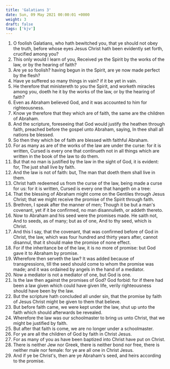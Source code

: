 ```yaml
---
title: 'Galatians 3'
date: Sun, 09 May 2021 00:00:01 +0000
weight: 3
draft: false
tags: ['kjv'] 
---
```


1. O foolish Galatians, who hath bewitched you, that ye should not obey the truth, before whose eyes Jesus Christ hath been evidently set forth, crucified among you?
2. This only would I learn of you, Received ye the Spirit by the works of the law, or by the hearing of faith?
3. Are ye so foolish? having begun in the Spirit, are ye now made perfect by the flesh?
4. Have ye suffered so many things in vain? if it be yet in vain.
5. He therefore that ministereth to you the Spirit, and worketh miracles among you, doeth he it by the works of the law, or by the hearing of faith?
6. Even as Abraham believed God, and it was accounted to him for righteousness.
7. Know ye therefore that they which are of faith, the same are the children of Abraham.
8. And the scripture, foreseeing that God would justify the heathen through faith, preached before the gospel unto Abraham, saying, In thee shall all nations be blessed.
9. So then they which be of faith are blessed with faithful Abraham.
10. For as many as are of the works of the law are under the curse: for it is written, Cursed is every one that continueth not in all things which are written in the book of the law to do them.
11. But that no man is justified by the law in the sight of God, it is evident: for, The just shall live by faith.
12. And the law is not of faith: but, The man that doeth them shall live in them.
13. Christ hath redeemed us from the curse of the law, being made a curse for us: for it is written, Cursed is every one that hangeth on a tree:
14. That the blessing of Abraham might come on the Gentiles through Jesus Christ; that we might receive the promise of the Spirit through faith.
15. Brethren, I speak after the manner of men; Though it be but a man's covenant, yet if it be confirmed, no man disannulleth, or addeth thereto.
16. Now to Abraham and his seed were the promises made. He saith not, And to seeds, as of many; but as of one, And to thy seed, which is Christ.
17. And this I say, that the covenant, that was confirmed before of God in Christ, the law, which was four hundred and thirty years after, cannot disannul, that it should make the promise of none effect.
18. For if the inheritance be of the law, it is no more of promise: but God gave it to Abraham by promise.
19. Wherefore then serveth the law? It was added because of transgressions, till the seed should come to whom the promise was made; and it was ordained by angels in the hand of a mediator.
20. Now a mediator is not a mediator of one, but God is one.
21. Is the law then against the promises of God? God forbid: for if there had been a law given which could have given life, verily righteousness should have been by the law.
22. But the scripture hath concluded all under sin, that the promise by faith of Jesus Christ might be given to them that believe.
23. But before faith came, we were kept under the law, shut up unto the faith which should afterwards be revealed.
24. Wherefore the law was our schoolmaster to bring us unto Christ, that we might be justified by faith.
25. But after that faith is come, we are no longer under a schoolmaster.
26. For ye are all the children of God by faith in Christ Jesus.
27. For as many of you as have been baptized into Christ have put on Christ.
28. There is neither Jew nor Greek, there is neither bond nor free, there is neither male nor female: for ye are all one in Christ Jesus.
29. And if ye be Christ's, then are ye Abraham's seed, and heirs according to the promise.
